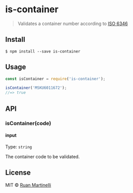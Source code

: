 # is-container 

>Validates a container number according to [ISO 6346](https://en.wikipedia.org/wiki/ISO_6346)

## Install

```
$ npm install --save is-container
```


## Usage

```js
const isContainer = require('is-container');

isContainer('MSKU6011672');
//=> true
```


## API

### isContainer(code)

#### input

Type: `string`

The container code to be validated.

## License

MIT © [Ruan Martinelli](https://github.com/ruanmartinelli)